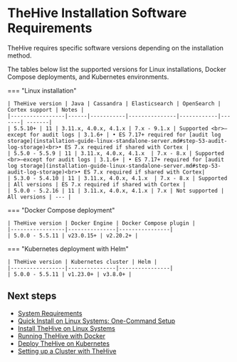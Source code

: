 # TheHive Installation Software Requirements

TheHive requires specific software versions depending on the installation method.

The tables below list the supported versions for Linux installations, Docker Compose deployments, and Kubernetes environments.

=== "Linux installation"

    | TheHive version | Java | Cassandra | Elasticsearch | OpenSearch | Cortex support | Notes |
    |-----------------|------|-----------|---------------|------------|-------| -------|
    | 5.5.10+ | 11 | 3.11.x, 4.0.x, 4.1.x | 7.x - 9.1.x | Supported <br>—except for audit logs | 3.1.6+ | • ES 7.17+ required for [audit log storage](installation-guide-linux-standalone-server.md#step-53-audit-log-storage)<br>• ES 7.x required if shared with Cortex |
    | 5.5.0 - 5.5.9 | 11 | 3.11.x, 4.0.x, 4.1.x  | 7.x - 8.x | Supported <br>—except for audit logs | 3.1.6+ | • ES 7.17+ required for [audit log storage](installation-guide-linux-standalone-server.md#step-53-audit-log-storage)<br>• ES 7.x required if shared with Cortex|
    | 5.3.0 - 5.4.10 | 11 | 3.11.x, 4.0.x, 4.1.x  | 7.x - 8.x | Supported | All versions | ES 7.x required if shared with Cortex |
    | 5.0.0 - 5.2.16 | 11 | 3.11.x, 4.0.x, 4.1.x | 7.x | Not supported | All versions | --- |

=== "Docker Compose deployment"

    | TheHive version | Docker Engine | Docker Compose plugin |
    |-----------------|---------------|----------------|
    | 5.0.0 - 5.5.11 | v23.0.15+ | v2.20.2+ |

=== "Kubernetes deployment with Helm"

    | TheHive version | Kubernetes cluster | Helm |
    |-----------------|---------------|----------------|
    | 5.0.0 - 5.5.11 | v1.23.0+ | v3.8.0+ |

<h2>Next steps</h2>

* [System Requirements](system-requirements.md)
* [Quick Install on Linux Systems: One-Command Setup](automated-installation-script-linux.md)
* [Install TheHive on Linux Systems](installation-guide-linux-standalone-server.md)
* [Running TheHive with Docker](docker.md)
* [Deploy TheHive on Kubernetes](kubernetes.md)
* [Setting up a Cluster with TheHive](deploying-a-cluster.md)